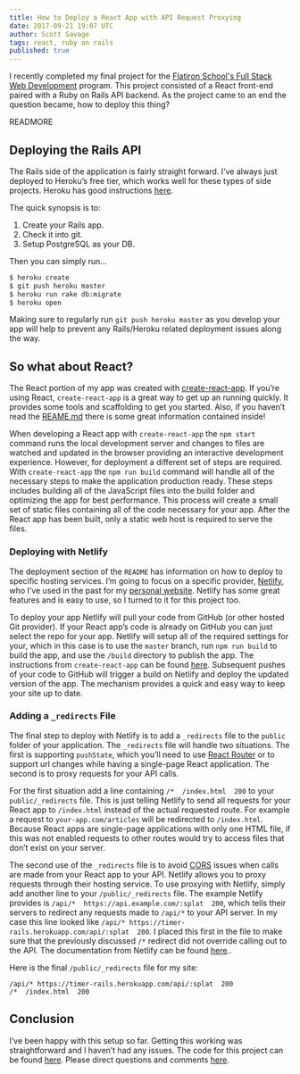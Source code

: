 ```yaml
---
title: How to Deploy a React App with API Request Proxying
date: 2017-09-21 19:07 UTC
author: Scott Savage
tags: react, ruby on rails
published: true
---
```


I recently completed my final project for the [Flatiron School's Full Stack Web Development](https://flatironschool.com/programs/online-web-developer-career-course/) program.  This project consisted of a React front-end paired with a Ruby on Rails API backend.  As the project came to an end the question became, how to deploy this thing?

READMORE

## Deploying the Rails API
The Rails side of the application is fairly straight forward.  I’ve always just deployed to Heroku’s free tier, which works well for these types of side projects.  Heroku has good instructions [here](https://devcenter.heroku.com/articles/getting-started-with-rails5).  

The quick synopsis is to: 
1. Create your Rails app.
2. Check it into git.
3. Setup PostgreSQL as your DB.

Then you can simply run…

```bash
$ heroku create
$ git push heroku master
$ heroku run rake db:migrate
$ heroku open
```

Making sure to regularly run `git push heroku master` as you develop your app will help to prevent any Rails/Heroku related deployment issues along the way.

## So what about React?
The React portion of my app was created with [create-react-app](https://github.com/facebookincubator/create-react-app).  If you’re using React, `create-react-app` is a great way to get up an running quickly.  It provides some tools and scaffolding to get you started.  Also, if you haven’t read the [REAME.md](https://github.com/facebookincubator/create-react-app/blob/master/README.md) there is some great information contained inside!

When developing a React app with `create-react-app` the `npm start` command runs the local development server and changes to files are watched and updated in the browser providing an interactive development experience.  However, for deployment a different set of steps are required.  With `create-react-app` the `npm run build` command will handle all of the necessary steps to make the application production ready.  These steps includes building all of the JavaScript files into the build folder and optimizing the app for best performance.  This process will create a small set of static files containing all of the code necessary for your app.  After the React app has been built, only a static web host is required to serve the files.

### Deploying with Netlify

The deployment section of the `README` has information on how to deploy to specific hosting services.  I’m going to focus on a specific provider, [Netlify](https://www.netlify.com/), who I’ve used in the past for my [personal website](https://www.snsavage.com).  Netlify has some great features and is easy to use, so I turned to it for this project too.  

To deploy your app Netlify will pull your code from GitHub (or other hosted Git provider).  If your React app’s code is already on GitHub you can just select the repo for your app.    Netlify will setup all of the required settings for your, which in this case is to use the `master` branch, run `npm run build` to build the app, and use the `/build` directory to publish the app.  The instructions from `create-react-app` can be found [here](https://github.com/facebookincubator/create-react-app/blob/master/packages/react-scripts/template/README.md#netlify).  Subsequent pushes of your code to GitHub will trigger a build on Netlify and deploy the updated version of the app.  The mechanism provides a quick and easy way to keep your site up to date.    

### Adding a `_redirects` File

The final step to deploy with Netlify is to add a `_redirects` file to the `public` folder of your application.  The `_redirects` file will handle two situations.  The first is supporting `pushState`, which you’ll need to use [React Router](https://reacttraining.com/react-router/) or to support url changes while having a single-page React application.  The second is to proxy requests for your API calls.  

For the first situation add a line containing `/*  /index.html  200` to your `public/_redirects` file.  This is just telling Netlify to send all requests for your React app to `/index.html` instead of the actual requested route.  For example a request to `your-app.com/articles` will be redirected to `/index.html`.  Because React apps are single-page applications with only one HTML file, if this was not enabled requests to other routes would try to access files that don’t exist on your server.

The second use of the `_redirects` file is to avoid [CORS](https://developer.mozilla.org/en-US/docs/Web/HTTP/Access_control_CORS) issues when calls are made from your React app to your API.  Netlify allows you to proxy requests through their hosting service.  To use proxying with Netlify, simply add another line to your `/public/_redirects` file.  The example Netlify provides is `/api/*  https://api.example.com/:splat  200`, which tells their servers to redirect any requests made to `/api/*` to your API server.  In my case this line looked like `/api/* https://timer-rails.herokuapp.com/api/:splat  200`.  I placed this first in the file to make sure that the previously discussed `/*` redirect did not override calling out to the API.  The documentation from Netlify can be found [here](https://www.netlify.com/docs/redirects/)..

Here is the final `/public/_redirects` file for my site:

```
/api/* https://timer-rails.herokuapp.com/api/:splat  200
/*  /index.html  200
```

## Conclusion

I’ve been happy with this setup so far.  Getting this working was straightforward and I haven’t had any issues.  The code for this project can be found [here](https://github.com/snsavage/timer-react).  Please direct questions and comments [here](https://www.snsavage.com/contact).
